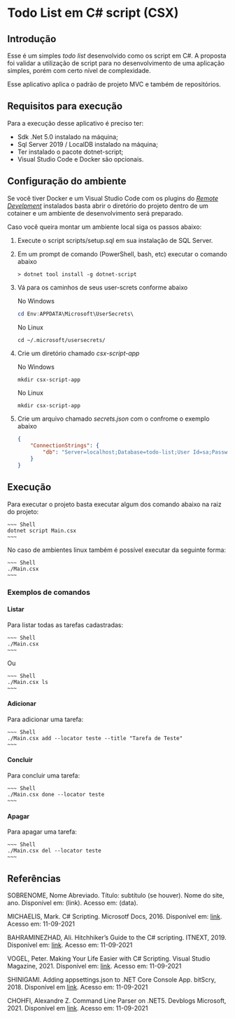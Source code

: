 # Todo List em C# script (CSX)

## Introdução

Esse é um simples _todo list_ desenvolvido como os script em C#. A proposta foi validar a utilização de script para no desenvolvimento de uma
aplicação simples, porém com certo nível de complexidade.

Esse aplicativo aplica o padrão de projeto MVC e também de repositórios.

## Requisitos para execução

Para a execução desse aplicativo é preciso ter:

- Sdk .Net 5.0 instalado na máquina;
- Sql Server 2019 / LocalDB instalado na máquina;
- Ter instalado o pacote dotnet-script;
- Visual Studio Code e Docker são opcionais.

## Configuração do ambiente

Se você tiver Docker e um Visual Studio Code com os plugins do _[Remote Develpment](https://marketplace.visualstudio.com/items?itemName=ms-vscode-remote.vscode-remote-extensionpack)_ instalados basta abrir o diretório do projeto dentro de um cotainer e um ambiente de desenvolvimento será preparado.

Caso você queira montar um ambiente local siga os passos abaixo:

1. Execute o script scripts/setup.sql em sua instalação de SQL Server.
2. Em um prompt de comando (PowerShell, bash, etc) executar o comando abaixo

    ~~~ Shell
    > dotnet tool install -g dotnet-script
    ~~~

3. Vá para os caminhos de seus user-screts conforme abaixo

    No Windows
    ~~~ PowerShell
    cd Env:APPDATA\Microsoft\UserSecrets\
    ~~~

    No Linux
    ~~~ Shell
    cd ~/.microsoft/usersecrets/
    ~~~

4. Crie um diretório chamado _csx-script-app_

    No Windows
    ~~~ PowerShell
    mkdir csx-script-app
    ~~~

    No Linux
    ~~~ Shell
    mkdir csx-script-app
    ~~~

4. Crie um arquivo chamado _secrets.json_ com o confrome o exemplo abaixo

    ~~~ JSON
    {
        "ConnectionStrings": {
            "db": "Server=localhost;Database=todo-list;User Id=sa;Password=P@ssw0rd"
        }
    }
    ~~~

## Execução

Para executar o projeto basta executar algum dos comando abaixo na raiz do projeto:

    ~~~ Shell
    dotnet script Main.csx 
    ~~~

No caso de ambientes linux também é possível executar da seguinte forma:

    ~~~ Shell
    ./Main.csx 
    ~~~

### Exemplos de comandos

#### Listar

Para listar todas as tarefas cadastradas:

    ~~~ Shell
    ./Main.csx 
    ~~~

Ou


    ~~~ Shell
    ./Main.csx ls
    ~~~

#### Adicionar

Para adicionar uma tarefa:

    ~~~ Shell
    ./Main.csx add --locator teste --title "Tarefa de Teste"
    ~~~

#### Concluir

Para concluir uma tarefa:

    ~~~ Shell
    ./Main.csx done --locator teste
    ~~~

#### Apagar

Para apagar uma tarefa:

    ~~~ Shell
    ./Main.csx del --locator teste
    ~~~


## Referências

SOBRENOME, Nome Abreviado. Título: subtítulo (se houver). Nome do site, ano. Disponível em: (link). Acesso em: (data).

MICHAELIS, Mark. C# Scripting. Microsotf Docs, 2016. Disponível em: [link](https://docs.microsoft.com/en-us/archive/msdn-magazine/2016/january/essential-net-csharp-scripting). Acesso em: 11-09-2021

BAHRAMINEZHAD, Ali. Hitchhiker’s Guide to the C# scripting. ITNEXT, 2019. Disponível em: [link](https://itnext.io/hitchhikers-guide-to-the-c-scripting-13e45f753af9). Acesso em: 11-09-2021

VOGEL, Peter. Making Your Life Easier with C# Scripting. Visual Studio Magazine, 2021. Disponível em: [link](https://visualstudiomagazine.com/articles/2021/06/14/csharp-scripting.aspx). Acesso em: 11-09-2021

SHINIGAMI. Adding appsettings.json to .NET Core Console App. bitScry, 2018. Disponível em [link](https://blog.bitscry.com/2017/05/30/appsettings-json-in-net-core-console-app/). Acesso em: 11-09-2021

CHOHFI, Alexandre Z. Command Line Parser on .NET5. Devblogs Microsoft, 2021. Disponível em [link](https://devblogs.microsoft.com/ifdef-windows/command-line-parser-on-net5/). Acesso em: 11-09-2021